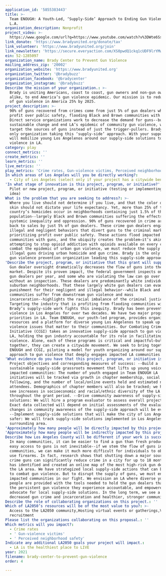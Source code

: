 ```yaml
---
application_id: '5855383443'
title: >-
  Team ENOUGH: A Youth-Led, ‘Supply-Side’ Approach to Ending Gun Violence in
  L.A.
organization_description: Nonprofit
project_video: >-
  https://www.google.com/url?q=https://www.youtube.com/watch?v%3DWte6SsZCQ00&sa=D&source=editors&ust=1617030784052000&usg=AOvVaw0wPOEQ6HRBaKiqb7Ke3suh
link_donate: 'https://www.bradyunited.org/donate/tax'
link_volunteer: 'https://www.bradyunited.org/join'
link_newsletter: 'https://secure.everyaction.com/XS0pwdQ1ckq1cUDF9lrYMw2'
ein: 52-1285097
organization_name: Brady Center to Prevent Gun Violence
mailing_address_zip: '20002'
organization_website: 'https://www.bradyunited.org'
organization_twitter: '@bradybuzz'
organization_facebook: '@bradycenter'
organization_instagram: '@bradybuzz'
Describe the mission of your organization.: >-
  Brady is uniting Americans, coast to coast, gun owners and non-gun owners
  alike, to end America’s gun violence epidemic. Our mission is to reduce rates
  of gun violence in America 25% by 2025.
project_description: >-
  90% of guns recovered from crimes come from just 5% of gun dealers who put
  profit over public safety, flooding Black and Brown communities with guns.
  Direct service organizations work to decrease the demand for guns--but to make
  sustainable change and end LA’s epidemic of community gun violence, we must
  target the sources of guns instead of just the trigger-pullers. Brady is the
  only organization taking this ‘supply-side’ approach. With your support, we
  will mobilize young Los Angelenos around our supply-side solutions to gun
  violence in LA.
category: play
connect_metrics: ''
create_metrics: ''
learn_metrics: ''
live_metrics: ''
play_metrics: 'Crime rates, Gun-violence victims, Perceived neighborhood safety'
In which areas of Los Angeles will you be directly working?:
  - City of Los Angeles (select only if your project has a citywide benefit)
'In what stage of innovation is this project, program, or initiative?': >-
  Pilot or new project, program, or initiative (testing or implementing a new
  idea)
What is the problem that you are seeking to address?: >-
  Where you live should not determine if you live, and that the color of your
  skin should not dictate your life expectancy. Yet, more than 25% of the
  country’s homicides occur in neighborhoods containing just 1.5% of the
  population--largely Black and Brown communities suffering the effects of
  systemic inequality and oppression. 90% of guns recovered in crime are traced
  back to sales by just 5% of gun dealers. These crime gun dealers engage in
  illegal and negligent behaviors that divert guns to the criminal market,
  prioritizing profit over public safety. These actions flood impacted
  communities with guns, and the ubiquity creates the problem—it’s akin to
  attempting to stop opioid addiction with opioids available on every corner. To
  combat the epidemic of urban gun violence, we must reduce the supply of
  illegal guns driving urban homicide and gun crime. Brady is the only national
  gun violence prevention organization leading this supply-side approach.
'Describe the project, program, or initiative that this grant will support to address the problem identified.': >-
  Gun dealer oversight dramatically decreases the flow of guns into the criminal
  market. Despite its proven impact, the federal government inspects only 7% of
  gun dealers per year, and some who are violating the law can go over a decade
  without an inspection. These dealers are predominantly white individuals from
  suburban neighborhoods. That these largely white gun dealers can evade
  punishment for their negligent and illegal behavior--while Black and Brown
  communities suffer from downstream gun violence and mass
  incarceration--highlights the racial imbalance of the criminal justice system.
  Targeting the industry that is profiting from flooding communities with guns,
  Brady’s supply-side work fights this inequity. Brady has been preventing gun
  violence in Los Angeles for over two decades. We have two major programmatic
  priorities in LA. Team ENOUGH, our youth-led program, provides organizing
  resources and a platform for diverse young Los Angelenos to speak up on gun
  violence issues that matter to their communities. Our Combating Crime Guns
  Initiative (CCGI) takes an innovative supply-side approach to gun violence in
  LA, holding the gun industry accountable for its role in facilitating gun
  violence. Alone, each of these programs is critical and impactful—but
  together, they can create a citywide movement. We seek to bring together Team
  ENOUGH and CCGI, piloting a model for youth organizing around our supply-side
  approach to gun violence that deeply engages impacted LA communities.
'What evidence do you have that this project, program, or initiative is or will be successful, and how will you define and measure success?': >-
  Project objectives and corresponding measures of success: --Build a
  sustainable supply-side grassroots movement that lifts up young voices from
  impacted communities: The number of youth engaged in Team ENOUGH LA
  initiatives will be tracked via growth in chapter membership, social media
  following, and the number of local/online events held and estimated number of
  attendees. Demographics of chapter members will also be tracked; we hope to
  see increases in socioeconomic and racial/ethnic diversity of the LA chapter
  throughout the grant period. --Drive community awareness of supply-side
  solutions: We will hire a program evaluator to assess overall project impact.
  Exact data collected will depend on initial assessments of the evaluator, but
  changes in community awareness of the supply-side approach will be evaluated.
  --Implement supply-side solutions that will make the city of Los Angeles
  safer: We will track supply-side solutions implemented in Los Angeles and the
  surrounding area.
'Approximately how many people will be directly impacted by this project, program, or initiative?': '1770'
'Approximately how many people will be indirectly impacted by this project, program, or initiative?': '3967000'
Describe how Los Angeles County will be different if your work is successful.: >-
  In many communities, it can be easier to find a gun than fresh produce. But
  easy access to guns is not inevitable--if we stem the flow of guns into
  communities, we can make it much more difficult for individuals to obtain and
  use firearms. In fact, research shows that shutting down a major source of
  crime guns can significantly reduce crime in a city for up to 18 months. Brady
  has identified and created an online map of the most high-risk gun dealers in
  the LA area. We have strategized local supply-side actions that can be taken
  to combat gun violence. But to disrupt the supply of guns, we must engage
  impacted communities in our fight. We envision an LA where diverse young
  people are provided with the tools needed to hold the gun dealers that feed
  the persistent gun violence they experience accountable, and empowered to
  advocate for local supply-side solutions. In the long term, we see a city with
  decreased gun crime and incarceration and healthier, stronger communities.
Describe the role of collaborating organizations on this project.: ''
Which of LA2050’s resources will be of the most value to you?: >-
  Access to the LA2050 community,Hosting virtual events or gatherings,Volunteer
  recruitment
Please list the organizations collaborating on this proposal.: ''
Which metrics will you impact?:
  - Crime rates
  - ' Gun-violence victims'
  - ' Perceived neighborhood safety'
Indicate any additional LA2050 goals your project will impact.:
  - LA is the healthiest place to LIVE
year: 2021
filename: brady-center-to-prevent-gun-violence
order: 4

---
```

